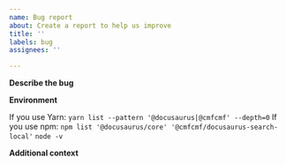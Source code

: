 ```yaml
---
name: Bug report
about: Create a report to help us improve
title: ''
labels: bug
assignees: ''

---
```


**Describe the bug**
<!-- A clear and concise description of what the bug is. -->


**Environment**
<!-- Please paste the output of the following commands: -->

If you use Yarn: `yarn list --pattern '@docusaurus|@cmfcmf' --depth=0`
If you use npm: `npm list '@docusaurus/core' '@cmfcmf/docusaurus-search-local'`
`node -v`

**Additional context**
<!-- Add any other context about the problem here. -->
